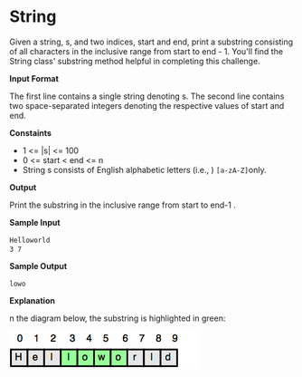 # String
Given a string, s, and two indices, start and end, print a substring consisting of all characters in the inclusive range from start to end - 1. You'll find the
String class' substring method helpful in completing this challenge.

**Input Format**

The first line contains a single string denoting s.
The second line contains two space-separated integers denoting the respective values of start and end.

**Constaints**

- 1 <= |s| <= 100
- 0 <= start < end <= n
- String s consists of English alphabetic letters (i.e., ) `[a-zA-Z]`only.

**Output**

Print the substring in the inclusive range from start to end-1 .

**Sample Input**

```
Helloworld
3 7
```

**Sample Output**

```
lowo
```

**Explanation**

n the diagram below, the substring is highlighted in green:

![img.png](img.png)
